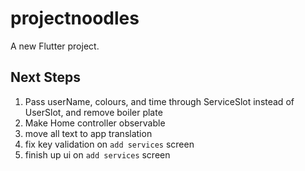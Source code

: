 # projectnoodles

A new Flutter project.

## Next Steps

1. Pass userName, colours, and time through ServiceSlot instead of UserSlot, and remove boiler plate
2. Make Home controller observable
3. move all text to app translation
4. fix key validation on `add services` screen
5. finish up ui on `add services` screen
